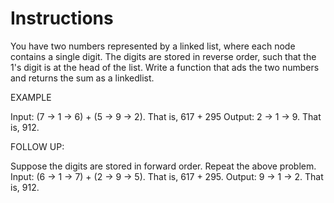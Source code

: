 # Instructions

You have two numbers represented by a linked list, where each node contains a single digit. The digits are stored in reverse order, such that the 1's digit is at the head of the list. Write a function that ads the two numbers and returns the sum as a linkedlist.

EXAMPLE

Input: (7 -> 1 -> 6) + (5 -> 9 -> 2). That is, 617 + 295
Output: 2 -> 1 -> 9. That is, 912.

FOLLOW UP:

Suppose the digits are stored in forward order. Repeat the above problem.
Input: (6 -> 1 -> 7) + (2 -> 9 -> 5). That is, 617 + 295.
Output: 9 -> 1 -> 2. That is, 912.